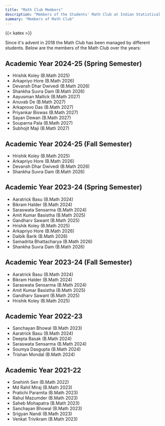 ```yaml
---
title: "Math Club Members"
description: "Members of the Students' Math Club at Indian Statistical Institute, Bangalore."
summary: "Members of Math Club"
---
```


{{< katex >}}

Since it's advent in 2018 the Math Club has been managed by different students. Below are the members of the Math Club over the years:

## Academic Year 2024-25 (Spring Semester)

- Hrishik Koley (B.Math 2025)
- Arkapriyo Hore (B.Math 2026)
- Devansh Dhar Dwivedi (B.Math 2026)
- Shankha Suvra Dam (B.Math 2026)
- Aayusman Mallick (B.Math 2027)
- Anuvab De (B.Math 2027)
- Arkaprovo Das (B.Math 2027)
- Priyankar Biswas (B.Math 2027)
- Sayan Dewan (B.Math 2027)
- Souparna Pala (B.Math 2027)
- Subhojit Maji (B.Math 2027)

## Academic Year 2024-25 (Fall Semester)

- Hrishik Koley (B.Math 2025)
- Arkapriyo Hore (B.Math 2026)
- Devansh Dhar Dwivedi (B.Math 2026)
- Shankha Suvra Dam (B.Math 2026)

## Academic Year 2023-24 (Spring Semester)

- Aaratrick Basu (B.Math 2024)
- Bikram Halder (B.Math 2024)
- Saraswata Sensarma (B.Math 2024)
- Amit Kumar Basistha (B.Math 2025)
- Gandharv Sawant (B.Math 2025)
- Hrishik Koley (B.Math 2025)
- Arkapriyo Hore (B.Math 2026)
- Daibik Barik (B.Math 2026)
- Samadrita Bhattacharya (B.Math 2026)
- Shankha Suvra Dam (B.Math 2026)

## Academic Year 2023-24 (Fall Semester)

- Aaratrick Basu (B.Math 2024)
- Bikram Halder (B.Math 2024)
- Saraswata Sensarma (B.Math 2024)
- Amit Kumar Basistha (B.Math 2025)
- Gandharv Sawant (B.Math 2025)
- Hrishik Koley (B.Math 2025)

## Academic Year 2022-23

- Sanchayan Bhowal (B.Math 2023)
- Aaratrick Basu (B.Math 2024)
- Deepta Basak (B.Math 2024)
- Saraswata Sensarma (B.Math 2024)
- Soumya Dasgupta (B.Math 2024)
- Trishan Mondal (B.Math 2024)

## Academic Year 2021-22

- Snehinh Sen (B.Math 2022)
- Md Rahil Miraj (B.Math 2023)
- Pratichi Paramita (B.Math 2023)
- Rahul Mazumder (B.Math 2023)
- Saheb Mohapatra (B.Math 2023)
- Sanchayan Bhowal (B.Math 2023)
- Srigyan Nandi (B.Math 2023)
- Venkat Trivikram (B.Math 2023)
